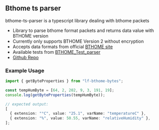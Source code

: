 ## Bthome ts parser

bthome-ts-parser is a typescript library dealing with bthome packets

- Library to parse bthome format packets and returns data value with BTHOME version
- Currently only supports BTHOME Version 2 without encryption
- Accepts data formats from official [BTHOME site](https://bthome.io/format/)
- Available tests from [BTHOME_Test_parser](https://github.com/Bluetooth-Devices/bthome-ble/blob/V2/tests/test_parser_v2.py)
- [Github Repo](https://github.com/LightFiLimited/bthome-ts-parser)

### Example Usage

```typescript
import { getByteProperties } from "lf-bthome-bytes";

const tempHumByte = [64, 2, 202, 9, 3, 191, 19];
console.log(getByteProperties(tempHumByte));

// expected output:
[
  { extension: "°C", value: "25.1", varName: "temperatureC" },
  { extension: "%", value: 50.55, varName: "relativeHumidity" },
];
```
